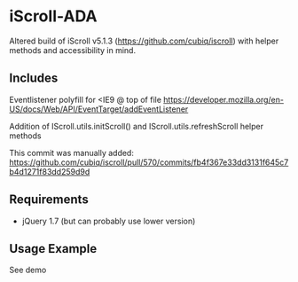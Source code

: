 iScroll-ADA
==============

Altered build of iScroll v5.1.3 (https://github.com/cubiq/iscroll) with helper methods and accessibility in mind.

Includes
---------

Eventlistener polyfill for <IE9 @ top of file
https://developer.mozilla.org/en-US/docs/Web/API/EventTarget/addEventListener

Addition of IScroll.utils.initScroll() and IScroll.utils.refreshScroll helper methods

This commit was manually added:
https://github.com/cubiq/iscroll/pull/570/commits/fb4f367e33dd3131f645c7b4d1271f83dd259d9d

Requirements
--------------
* jQuery 1.7 (but can probably use lower version)

Usage Example
--------------

See demo
